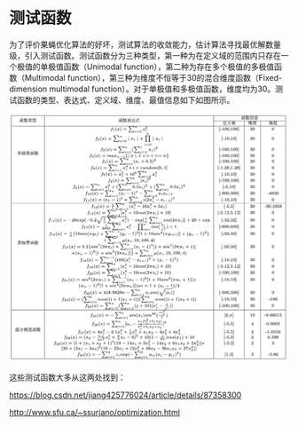 # 测试函数

为了评价果蝇优化算法的好坏，测试算法的收敛能力，估计算法寻找最优解数量级，引入测试函数。测试函数分为三种类型，第一种为在定义域的范围内只存在一个极值的单极值函数（Unimodal function），第二种为存在多个极值的多极值函数（Multimodal function），第三种为维度不恒等于30的混合维度函数（Fixed-dimension multimodal function）。对于单极值和多极值函数，维度均为30。测试函数的类型、表达式、定义域、维度、最值信息如下如图所示。

![avatar](./Test-Function.png)

这些测试函数大多从这两处找到：

https://blog.csdn.net/jiang425776024/article/details/87358300

http://www.sfu.ca/~ssurjano/optimization.html